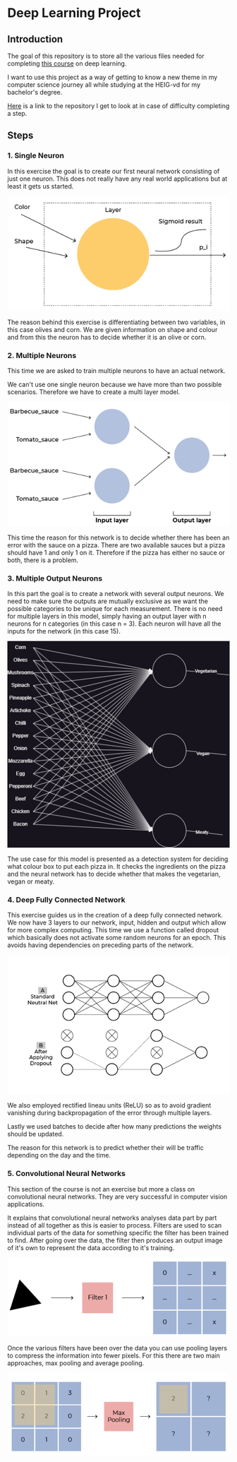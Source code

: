 # Deep Learning Project

## Introduction

The goal of this repository is to store all the various files needed for completing [this course](https://openclassrooms.com/en/courses/6532316-introduction-to-deep-learning-models) on deep learning.

I want to use this project as a way of getting to know a new theme in my computer science journey all while studying at the HEIG-vd for my bachelor's degree.

[Here](https://github.com/Disruptive-Engineering-Limited/introduction-to-deep-learning) is a link to the repository I get to look at in case of difficulty completing a step.

## Steps

### 1. Single Neuron

In this exercise the goal is to create our first neural network consisting of just one neuron.
This does not really have any real world applications but at least it gets us started.

![Single-neuron model](01_SingleNeuron/Model.png)

The reason behind this exercise is differentiating between two variables, in this case olives and corn.
We are given information on shape and colour and from this the neuron has to decide whether it is an olive or corn.


### 2. Multiple Neurons

This time we are asked to train multiple neurons to have an actual network.

We can't use one single neuron because we have more than two possible scenarios.
Therefore we have to create a multi layer model.

![Multi-layer model](02_MultipleNeurons/Model.png)

This time the reason for this network is to decide whether there has been an error with the sauce on a pizza.
There are two available sauces but a pizza should have 1 and only 1 on it.
Therefore if the pizza has either no sauce or both, there is a problem.


### 3. Multiple Output Neurons

In this part the goal is to create a network with several output neurons.
We need to make sure the outputs are mutually exclusive as we want the possible categories to be unique for each measurement.
There is no need for multiple layers in this model, simply having an output layer with n neurons for n categories (in this case n = 3).
Each neuron will have all the inputs for the network (in this case 15).

![Multi-output model](03_MultipleOutputNeurons/Model.png)

The use case for this model is presented as a detection system for deciding what colour box to put each pizza in.
It checks the ingredients on the pizza and the neural network has to decide whether that makes the vegetarian, vegan or meaty.


### 4. Deep Fully Connected Network

This exercise guides us in the creation of a deep fully connected network.
We now have 3 layers to our network, input, hidden and output which allow for more complex computing.
This time we use a function called dropout which basically does not activate some random neurons for an epoch.
This avoids having dependencies on preceding parts of the network.

![Dropout](04_DeepFullyConnected/Dropout.png)

We also employed rectified lineau units (ReLU) so as to avoid gradient vanishing during backpropagation of the error through multiple layers.

Lastly we used batches to decide after how many predictions the weights should be updated.

The reason for this network is to predict whether their will be traffic depending on the day and the time.


### 5. Convolutional Neural Networks

This section of the course is not an exercise but more a class on convolutional neural networks.
They are very successful in computer vision applications.

It explains that convolutional neural networks analyses data part by part instead of all together as this is easier to process.
Filters are used to scan individual parts of the data for something specific the filter has been trained to find.
After going over the data, the filter then produces an output image of it's own to represent the data according to it's training.

![Filter](05_ConvolutionalNetworks/Filter.png)

Once the various filters have been over the data you can use pooling layers to compress the information into fewer pixels.
For this there are two main approaches, max pooling and average pooling.

![Pooling](05_ConvolutionalNetworks/Pooling.png)